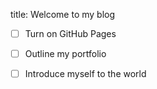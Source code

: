 title: Welcome to my blog
- [ ] Turn on GitHub Pages
- [ ] Outline my portfolio
- [ ] Introduce myself to the world

